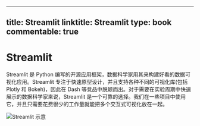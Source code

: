 
---
title: Streamlit
linktitle: Streamlit
type: book
commentable: true
---

# Streamlit

Streamlit 是 Python 编写的开源应用框架，数据科学家用其来构建好看的数据可视化应用。Streamlit 专注于快速原型设计，并且支持各种不同的可视化库(包括 Plotly 和 Bokeh)，因此在 Dash 等竞品中脱颖而出。对于需要在实验周期中快速展示的数据科学家来说，Streamlit 是一个可靠的选择。我们在一些项目中使用它，并且只需要花费很少的工作量就能把多个交互式可视化放在一起。

![Streamlit 示意](https://s1.ax1x.com/2020/10/29/BG8mRJ.png)

    